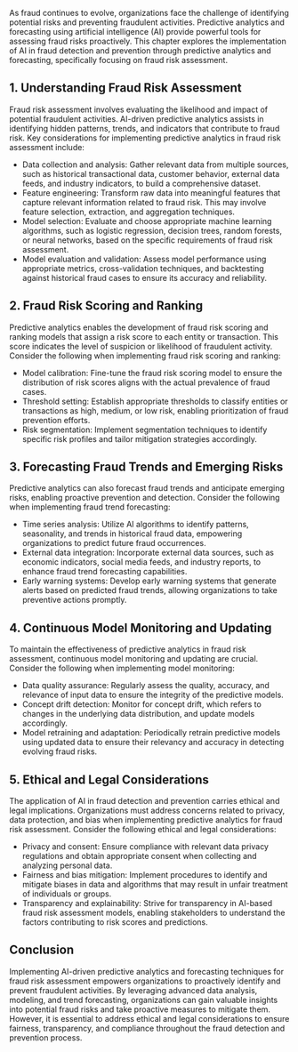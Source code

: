 
As fraud continues to evolve, organizations face the challenge of identifying potential risks and preventing fraudulent activities. Predictive analytics and forecasting using artificial intelligence (AI) provide powerful tools for assessing fraud risks proactively. This chapter explores the implementation of AI in fraud detection and prevention through predictive analytics and forecasting, specifically focusing on fraud risk assessment.

## 1. Understanding Fraud Risk Assessment

Fraud risk assessment involves evaluating the likelihood and impact of potential fraudulent activities. AI-driven predictive analytics assists in identifying hidden patterns, trends, and indicators that contribute to fraud risk. Key considerations for implementing predictive analytics in fraud risk assessment include:

- Data collection and analysis: Gather relevant data from multiple sources, such as historical transactional data, customer behavior, external data feeds, and industry indicators, to build a comprehensive dataset.
- Feature engineering: Transform raw data into meaningful features that capture relevant information related to fraud risk. This may involve feature selection, extraction, and aggregation techniques.
- Model selection: Evaluate and choose appropriate machine learning algorithms, such as logistic regression, decision trees, random forests, or neural networks, based on the specific requirements of fraud risk assessment.
- Model evaluation and validation: Assess model performance using appropriate metrics, cross-validation techniques, and backtesting against historical fraud cases to ensure its accuracy and reliability.

## 2. Fraud Risk Scoring and Ranking

Predictive analytics enables the development of fraud risk scoring and ranking models that assign a risk score to each entity or transaction. This score indicates the level of suspicion or likelihood of fraudulent activity. Consider the following when implementing fraud risk scoring and ranking:

- Model calibration: Fine-tune the fraud risk scoring model to ensure the distribution of risk scores aligns with the actual prevalence of fraud cases.
- Threshold setting: Establish appropriate thresholds to classify entities or transactions as high, medium, or low risk, enabling prioritization of fraud prevention efforts.
- Risk segmentation: Implement segmentation techniques to identify specific risk profiles and tailor mitigation strategies accordingly.

## 3. Forecasting Fraud Trends and Emerging Risks

Predictive analytics can also forecast fraud trends and anticipate emerging risks, enabling proactive prevention and detection. Consider the following when implementing fraud trend forecasting:

- Time series analysis: Utilize AI algorithms to identify patterns, seasonality, and trends in historical fraud data, empowering organizations to predict future fraud occurrences.
- External data integration: Incorporate external data sources, such as economic indicators, social media feeds, and industry reports, to enhance fraud trend forecasting capabilities.
- Early warning systems: Develop early warning systems that generate alerts based on predicted fraud trends, allowing organizations to take preventive actions promptly.

## 4. Continuous Model Monitoring and Updating

To maintain the effectiveness of predictive analytics in fraud risk assessment, continuous model monitoring and updating are crucial. Consider the following when implementing model monitoring:

- Data quality assurance: Regularly assess the quality, accuracy, and relevance of input data to ensure the integrity of the predictive models.
- Concept drift detection: Monitor for concept drift, which refers to changes in the underlying data distribution, and update models accordingly.
- Model retraining and adaptation: Periodically retrain predictive models using updated data to ensure their relevancy and accuracy in detecting evolving fraud risks.

## 5. Ethical and Legal Considerations

The application of AI in fraud detection and prevention carries ethical and legal implications. Organizations must address concerns related to privacy, data protection, and bias when implementing predictive analytics for fraud risk assessment. Consider the following ethical and legal considerations:

- Privacy and consent: Ensure compliance with relevant data privacy regulations and obtain appropriate consent when collecting and analyzing personal data.
- Fairness and bias mitigation: Implement procedures to identify and mitigate biases in data and algorithms that may result in unfair treatment of individuals or groups.
- Transparency and explainability: Strive for transparency in AI-based fraud risk assessment models, enabling stakeholders to understand the factors contributing to risk scores and predictions.

## Conclusion

Implementing AI-driven predictive analytics and forecasting techniques for fraud risk assessment empowers organizations to proactively identify and prevent fraudulent activities. By leveraging advanced data analysis, modeling, and trend forecasting, organizations can gain valuable insights into potential fraud risks and take proactive measures to mitigate them. However, it is essential to address ethical and legal considerations to ensure fairness, transparency, and compliance throughout the fraud detection and prevention process.
